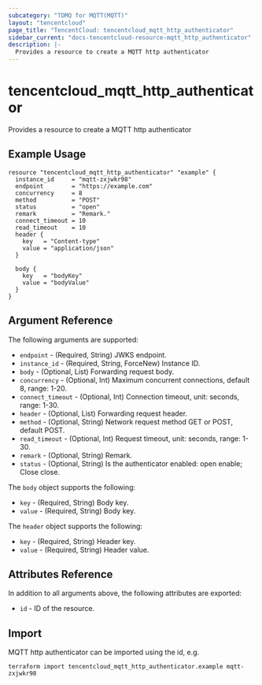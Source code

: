 ```yaml
---
subcategory: "TDMQ for MQTT(MQTT)"
layout: "tencentcloud"
page_title: "TencentCloud: tencentcloud_mqtt_http_authenticator"
sidebar_current: "docs-tencentcloud-resource-mqtt_http_authenticator"
description: |-
  Provides a resource to create a MQTT http authenticator
---
```


# tencentcloud_mqtt_http_authenticator

Provides a resource to create a MQTT http authenticator

## Example Usage

```hcl
resource "tencentcloud_mqtt_http_authenticator" "example" {
  instance_id     = "mqtt-zxjwkr98"
  endpoint        = "https://example.com"
  concurrency     = 8
  method          = "POST"
  status          = "open"
  remark          = "Remark."
  connect_timeout = 10
  read_timeout    = 10
  header {
    key   = "Content-type"
    value = "application/json"
  }

  body {
    key   = "bodyKey"
    value = "bodyValue"
  }
}
```

## Argument Reference

The following arguments are supported:

* `endpoint` - (Required, String) JWKS endpoint.
* `instance_id` - (Required, String, ForceNew) Instance ID.
* `body` - (Optional, List) Forwarding request body.
* `concurrency` - (Optional, Int) Maximum concurrent connections, default 8, range: 1-20.
* `connect_timeout` - (Optional, Int) Connection timeout, unit: seconds, range: 1-30.
* `header` - (Optional, List) Forwarding request header.
* `method` - (Optional, String) Network request method GET or POST, default POST.
* `read_timeout` - (Optional, Int) Request timeout, unit: seconds, range: 1-30.
* `remark` - (Optional, String) Remark.
* `status` - (Optional, String) Is the authenticator enabled: open enable; Close close.

The `body` object supports the following:

* `key` - (Required, String) Body key.
* `value` - (Required, String) Body key.

The `header` object supports the following:

* `key` - (Required, String) Header key.
* `value` - (Required, String) Header value.

## Attributes Reference

In addition to all arguments above, the following attributes are exported:

* `id` - ID of the resource.




## Import

MQTT http authenticator can be imported using the id, e.g.

```
terraform import tencentcloud_mqtt_http_authenticator.example mqtt-zxjwkr98
```

